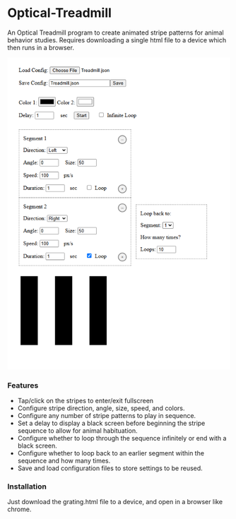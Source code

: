 # Optical-Treadmill
An Optical Treadmill program to create animated stripe patterns for animal behavior studies. Requires downloading a single html file to a device which then runs in a browser.

![Screenshot](demo.png)

### Features
* Tap/click on the stripes to enter/exit fullscreen
* Configure stripe direction, angle, size, speed, and colors.
* Configure any number of stripe patterns to play in sequence.
* Set a delay to display a black screen before beginning the stripe sequence to allow for animal habituation.
* Configure whether to loop through the sequence infinitely or end with a black screen.
* Configure whether to loop back to an earlier segment within the sequence and how many times.
* Save and load configuration files to store settings to be reused.

### Installation
Just download the grating.html file to a device, and open in a browser like chrome.
